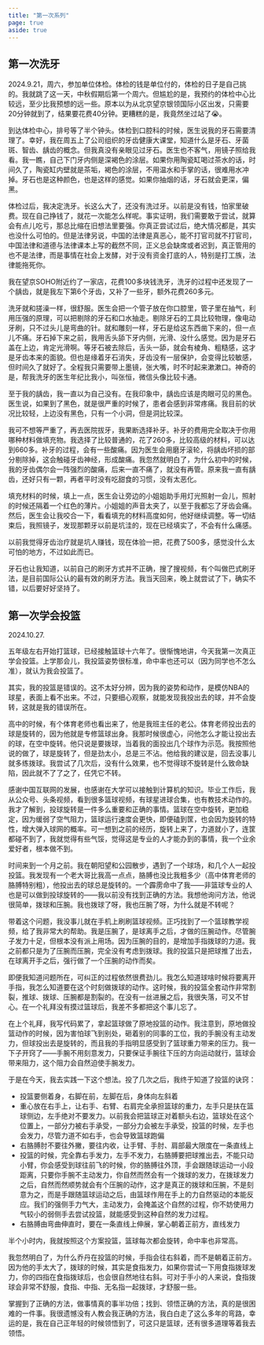 ```yaml
---
title: "第一次系列"
page: true
aside: true
---
```


## 第一次洗牙
2024.9.21，周六，参加单位体检。体检的钱是单位付的，体检的日子是自己挑的。我就跳了这一天，中秋假期后第一个周六。但尴尬的是，我预约的体检中心比较远，至少比我预想的远一些。原本以为从北京望京银领国际小区出发，只需要20分钟就到了，结果要花费40分钟。更糟糕的是，我竟然坐过站了😭。

到达体检中心，排号等了半个钟头。体检到口腔科的时候，医生说我的牙石需要清理了。幸好，我在周五上了公司组织的牙齿健康大课堂，知道什么是牙石、牙菌斑、智齿、龋齿的概念。但我真没有亲眼见过牙石。医生也不客气，用镜子照给我看。我一瞧，自己下门牙内侧是深褐色的涂层。如果你用陶瓷缸喝过茶水的话，时间久了，陶瓷缸内壁就是茶垢，褐色的涂层，不用温水和手掌的话，很难用水冲掉。牙石也是这种颜色，也是这样的感觉。如果你抽烟的话，牙石就会更深，偏黑。

体检过后，我决定洗牙。长这么大了，还没有洗过牙。以前是没有钱，怕家里破费。现在自己挣钱了，就花一次能怎么样呢。事实证明，我们需要敢于尝试，就算会有点儿吃亏，那总比缩在旧想法里要强。你真正尝试过后，绝大情况都是，其实也没什么可怕的。但是法律另说，中国的法律是真恶心，能不打官司就不打官司，中国法律和道德与法律课本上写的截然不同，正义总会缺席或者迟到，真正管用的也不是法律，而是事情在社会上发酵，对于没有资金打底的人，特别是打工族，法律能拖死你。

我在望京SOHO附近约了一家店，花费100多块钱洗牙，洗牙的过程中还发现了一个龋齿，就是我左下第6个牙齿，又补了一些牙，额外花费260多元。

洗牙就和搓澡一样，很舒服。医生会把一个管子放在你口腔里，管子里在抽气，利用压强的原理，可以把剔除的牙石和口水抽走。剔除牙石的工具比较物理，像电动牙刷，只不过头儿是弯曲的针。就和雕刻一样，牙石是给这东西凿下来的，但一点儿不痛。牙石掉下来之前，我用舌头舔下牙内侧，光滑、没什么感觉。因为是牙石盖在上边，肯定光滑啊。等牙石被去除后，舌头一舔，就会有棱角、粗糙感，这才是牙齿本来的面貌。但也是缘着牙石消失，牙齿没有一层保护，会变得比较敏感，但时间久了就好了。全程我只需要带上墨镜，张大嘴，时不时起来漱漱口。神奇的是，帮我洗牙的医生年纪比我小，叫张恒，微信头像比较卡通。

至于我的龋齿，我一直以为自己没有。在我印象中，龋齿应该是肉眼可见的黑色。医生说，如果到了黑色，就是很严重的时候了，患者会感到非常疼痛。我目前的状况比较轻，上边没有黑色，只有一个小洞，但是洞比较深。

我可不想等严重了，再去医院拔牙，我果断选择补牙。补牙的费用完全取决于你用哪种材料做填充物。我选择了比较普通的，花了260多，比较高级的材料，可以达到660多。补牙的过程，会有一些酸痛。因为医生会用磨牙滚轮，将龋齿坏损的部分剔除掉，这会触碰牙齿神经，形成酸痛。我忽然就明白了，为什么初中的时候，我的牙齿偶尔会一阵强烈的酸痛，后来一直不痛了，就没有再管。原来我一直有龋齿，还好只有一颗，再者平时没有吃甜食的习惯，没有太恶化。

填充材料的时候，填上一点，医生会让旁边的小姐姐助手用灯光照射一会儿，照射的时候还隔着一个红色的薄片。小姐姐的声音太夹了，以至于我都忘了牙齿会痛。然后，医生会让我咬合一下，看看填充的材料高度如何，他好继续调整。等一切结束后，我照镜子，发现那颗牙以前是坑洼的，现在已经填实了，不会有什么痛感。

以前我觉得牙齿治疗就是坑人赚钱，现在体验一把，花费了500多，感觉没什么太可怕的地方，不过如此而已。

牙石也让我知道，以前自己的刷牙方式并不正确，搜了搜视频，有个叫做巴式刷牙法，是目前国际公认的最有效的刷牙方法。我当天回来，晚上就尝试了下，确实不错，以后要好好坚持了。

## 第一次学会投篮
2024.10.27.

五年级左右开始打篮球，已经接触篮球十六年了。很惭愧地讲，今天我第一次真正学会投篮。上学那会儿，我投篮姿势很标准，命中率也还可以（因为同学也不怎么准），就认为我会投篮了。

其实，我的投篮是错误的。这不太好分辨，因为我的姿势和动作，是模仿NBA的球星，表面上看不出来。不过，只要细心观察，就能发现我投出去的球，并不会旋转，这就是我的错误所在。

高中的时候，有个体育老师也看出来了，他是我班主任的老公。体育老师投出去的球是旋转的，因为他就是专修篮球出身。我那时候很虚心，问他怎么才能让投出去的球，在空中旋转。他只说是要拨球，当着我的面投出几个球作为示范。我按照他说的做了，球是旋转了，但是劲太小，总是三不沾。他给我的建议是，回去没事儿就多练拨球。我尝试了几次后，没有什么效果，也不觉得球不旋转是什么致命缺陷，因此就不了了之了，任凭它不转。

感谢中国互联网的发展，也感谢在大学可以接触到计算机的知识。毕业工作后，我从公众号、头条视频，看到很多篮球视频，有球星进球合集，也有教技术动作的。我才了解到，投球旋转是一件多么重要和正确的事情。篮球在空中旋转，更加稳定，因为缓弱了空气阻力，篮球运行速度会更快，即便磕到筐，也会因为旋转的特性，增大弹入球网的概率。可一想到之前的经历，旋转上来了，力道就小了，连筐都碰不到了，我就觉得有些气馁，觉得这是专业的人才能办到的事情，我一个业余爱好者，根本做不到。

时间来到一个月之前。我在朝阳望和公园散步，遇到了一个球场，和几个人一起投投篮。我发现有一个老大哥比我高一点点，胳膊也没比我粗多少（高中体育老师的胳膊特别粗），他投出去的球总是旋转的。一个霹雳命中了我——非篮球专业的人也是可以做到投球旋转的——我以前没有找到正确的方法。我想他询问方法，他说很简单，拨球和压腕。我也拨球了呀，我也压腕了呀，为什么就是不转呢？

带着这个问题，我没事儿就在手机上刷刷篮球视频。正巧找到了一个篮球教学视频，给了我非常大的帮助。我是压腕了，是球离手之后，才做的压腕动作。尽管腕子发力十足，但根本没有派上用场。因为压腕的目的，是增加手指拨球的力道。我之前都只是为了压腕而压腕，完全没有考虑到拨球。我的投篮只是把球推了出去，在球离开手之后，强行做了一个压腕的动作而矣。

即便我知道问题所在，可纠正的过程依然很费劲儿。我怎么知道球啥时候将要离开手指，我怎么知道要在这个时刻做拨球的动作。这时候，我的投篮全套动作非常割裂，推球、拨球、压腕都是割裂的。在没有一丝进展之后，我很失落，可又不甘心。在一个礼拜没有摸过篮球后，我差不多都把这个事儿忘了。

在上个礼拜，我写代码累了，拿起篮球做了原地投篮的动作。我注意到，原地做投篮动作的时候，因为害怕球飞到别处，砸着别的同事的工位，我的手腕没有主动发力，但球投出去是旋转的，而且我的手指明显感受到了篮球重力带来的压力。我一下子开窍了——手腕不用刻意发力，只要保证手腕往下压的方向运动就行，篮球会带来阻力，这个阻力会自然迫使手腕发力。

于是在今天，我去实践一下这个想法。投了几次之后，我终于知道了投篮的诀窍：
- 投篮要侧着身，右脚在前，左脚在后，身体向左斜着
- 重心放在右手上，让右手、右臂、右肩完全承担篮球的重力，左手只是扶在篮球侧边，左手绝对不要发力。以前我会把篮球正对着额头右边，篮球处在这个位置上，一部分力被右手承受，一部分力会被左手承受，投篮的时候，左手也会发力，尽管力道不如右手，也会导致篮球跑偏
- 右胳膊肘不要往外撇，要往内收，让手臂、手肘、肩部最大限度在一条直线上
- 投篮的时候，完全靠右手发力，左手不发力，右胳膊要把球推出去，不能只动小臂，你会感受到球往前飞的时候，你的胳膊往外顶，手会跟随球运动一小段距离，只要你手腕不主动发力，你自然而然会有一个拨球的发力，在拨球发力之后，自然而然顺势就会有个压腕的动作，这才是真正的拨球和压腕，不是刻意为之，而是手跟随篮球运动之后，由篮球作用在手上的力自然驱动的本能反应。我们的强侧手力气大，主动发力，会掩盖这个自然的过程，你不妨使用力气较小的弱侧手去尝试投篮，就能感受到这种自然的发力过程。
- 右胳膊由弯曲伸直时，要在一条直线上伸展，掌心朝着正前方，直线发力

半个小时内，我就按照这个方案投篮，篮球每次都会旋转，命中率也非常高。

我忽然明白了，为什么乔丹在投篮的时候，手指会往右斜着，而不是朝着正前方。因为他的手太大了，拨球的时候，其实是食指发力，如果你尝试一下用食指拨球发力，你的四指在食指拨球后，也会很自然地往右斜。可对于手小的人来说，食指拨球会非常不舒服，食指、中指、无名指一起拨球，才舒服一些。

掌握到了正确的方法，做事情真的事半功倍；找到、领悟正确的方法，真的是很困难的一件事。我很遗憾没有人教会我正确的方法，我白白走了这么多年的弯路，幸运的是，我在自己正年轻的时候领悟到了，可这只是篮球，还有很多道理等着我去领悟。